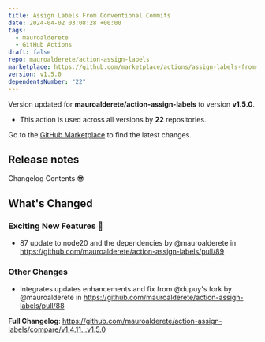 ```yaml
---
title: Assign Labels From Conventional Commits
date: 2024-04-02 03:08:28 +00:00
tags:
  - mauroalderete
  - GitHub Actions
draft: false
repo: mauroalderete/action-assign-labels
marketplace: https://github.com/marketplace/actions/assign-labels-from-conventional-commits
version: v1.5.0
dependentsNumber: "22"
---
```



Version updated for **mauroalderete/action-assign-labels** to version **v1.5.0**.
- This action is used across all versions by **22** repositories.

Go to the [GitHub Marketplace](https://github.com/marketplace/actions/assign-labels-from-conventional-commits) to find the latest changes.

## Release notes

Changelog Contents :sunglasses:

<!-- Release notes generated using configuration in .github/release.yml at v1.5.0 -->

## What's Changed
### Exciting New Features :confetti_ball:
* 87 update to node20 and the dependencies by @mauroalderete in https://github.com/mauroalderete/action-assign-labels/pull/89
### Other Changes
* Integrates updates enhancements and fix from @dupuy's fork by @mauroalderete in https://github.com/mauroalderete/action-assign-labels/pull/88


**Full Changelog**: https://github.com/mauroalderete/action-assign-labels/compare/v1.4.11...v1.5.0
